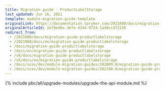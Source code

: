 ```yaml
---
title: Migration guide - ProductLabelStorage
last_updated: Jun 16, 2021
template: module-migration-guide-template
originalLink: https://documentation.spryker.com/2021080/docs/migration-guide-productlabelstorage
originalArticleId: 2ef8ed0a-3efe-4244-9724-1addccd72226
redirect_from:
  - /2021080/docs/migration-guide-productlabelstorage
  - /2021080/docs/en/migration-guide-productlabelstorage
  - /docs/migration-guide-productlabelstorage
  - /docs/en/migration-guide-productlabelstorage
  - /v6/docs/migration-guide-productlabelstorage
  - /v6/docs/en/migration-guide-productlabelstorage
  - /docs/scos/dev/module-migration-guides/202009.0/migration-guide-productlabelstorage.html
  - /docs/scos/dev/module-migration-guides/202108.0/migration-guide-productlabelstorage.html
---
```


{% include pbc/all/upgrade-modules/upgrade-the-api-module.md %} <!-- To edit, see /_includes/pbc/all/upgrade-modules/upgrade-the-api-module.md -->
